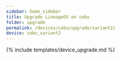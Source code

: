 ```yaml
---
sidebar: home_sidebar
title: Upgrade LineageOS on cebu
folder: upgrade
permalink: /devices/cebu/upgrade/variant2/
device: cebu_variant2
---
```

{% include templates/device_upgrade.md %}
